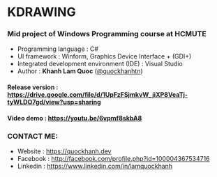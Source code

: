 # KDRAWING
### Mid project of Windows Programming course at HCMUTE 
- Programming language : C# 
- UI framework : Winform, Graphics Device Interface + (GDI+)
- Integrated development environment (IDE) : Visual Studio
- Author : <b>Khanh Lam Quoc</b> ([@quockhanhtn](https://github.com/quockhanhtn))

#### Release version : https://drive.google.com/file/d/1UpFzFSjmkvW_jiXP8VeaTj-tyWLDO7gd/view?usp=sharing
#### Video demo : https://youtu.be/6vpmf8skbA8

### CONTACT ME: 
- Website : https://quockhanh.dev
- Facebook : http://facebook.com/profile.php?id=100004367534716 
- Linkedin : https://www.linkedin.com/in/lamquockhanh 
